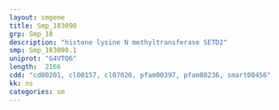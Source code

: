 ```yaml
---
layout: smgene
title: Smp_103090
grp: Smp_10
description: "histone lysine N methyltransferase SETD2"
smp: Smp_103090.1
uniprot: "G4VTQ6"
length:  2166
cdd: "cd00201, cl00157, cl07026, pfam00397, pfam08236, smart00456"
kk: ns
categories: sm
---
```

